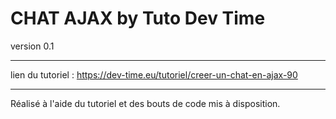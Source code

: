 # CHAT AJAX by Tuto Dev Time

version 0.1

****************************
lien du tutoriel : https://dev-time.eu/tutoriel/creer-un-chat-en-ajax-90
****************************

Réalisé à l'aide du tutoriel et des bouts de code mis à disposition. 

